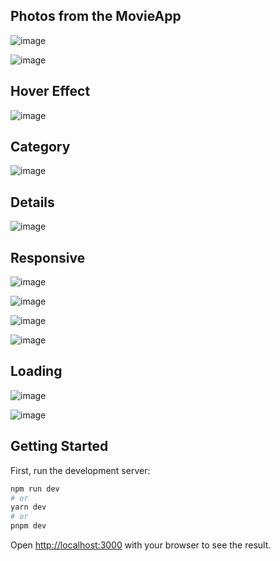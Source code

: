 ## Photos from the MovieApp

![image](https://user-images.githubusercontent.com/43451577/213919176-fadfd23b-ea55-4f69-8a6d-2ea38b3ac330.png)

![image](https://user-images.githubusercontent.com/43451577/213919184-b68906be-2233-4ddf-974b-fb65a909e9a2.png)

## Hover Effect

![image](https://user-images.githubusercontent.com/43451577/213919201-13f4444c-7c85-4664-823d-6beb55644448.png)

## Category

![image](https://user-images.githubusercontent.com/43451577/213919224-2c2f12ce-09da-4485-a3bb-af5f19b9291f.png)

## Details

![image](https://user-images.githubusercontent.com/43451577/213919246-e7176e62-2eb4-4bc9-a81c-2468b146393f.png)

## Responsive

![image](https://user-images.githubusercontent.com/43451577/213919260-3c2f363a-54ba-4778-813e-6ee6ef8de71a.png)

![image](https://user-images.githubusercontent.com/43451577/213919275-0a621fe8-b82c-4f13-a316-b265a3fd1439.png)

![image](https://user-images.githubusercontent.com/43451577/213919313-90d8768d-2a72-4836-9536-a78752e6256f.png)

![image](https://user-images.githubusercontent.com/43451577/213919323-3ca3452c-143d-49fc-9e2d-cb1c24b18b87.png)

## Loading 

![image](https://user-images.githubusercontent.com/43451577/213919359-dd37290e-05ac-4349-8629-6878cc8021ea.png)

![image](https://user-images.githubusercontent.com/43451577/213919353-fb875bf9-bfdc-4609-9d92-25e0d47051af.png)


## Getting Started

First, run the development server:

```bash
npm run dev
# or
yarn dev
# or
pnpm dev
```
Open [http://localhost:3000](http://localhost:3000) with your browser to see the result.
